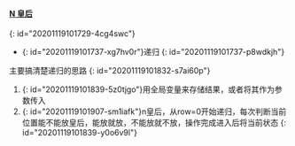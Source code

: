 #### [ N 皇后](https://leetcode-cn.com/problems/n-queens/)
{: id="20201119101729-4cg4swc"}

* {: id="20201119101737-xg7hv0r"}递归
{: id="20201119101737-p8wdkjh"}

主要搞清楚递归的思路
{: id="20201119101832-s7ai60p"}

1. {: id="20201119101839-5z0tjgo"}用全局变量来存储结果，或者将其作为参数传入
2. {: id="20201119101907-sm1iafk"}n皇后，从row=0开始递归，每次判断当前位置能不能放皇后，能放就放，不能放就不放，操作完成进入后将当前状态
{: id="20201119101839-y0o6v9l"}
